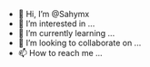 - 👋 Hi, I’m @Sahymx
- 👀 I’m interested in ...
- 🌱 I’m currently learning ...
- 💞️ I’m looking to collaborate on ...
- 📫 How to reach me ...

<!---
Sahymx/Sahymx is a ✨ special ✨ repository because its `README.md` (this file) appears on your GitHub profile.
You can click the Preview link to take a look at your changes.
--->
